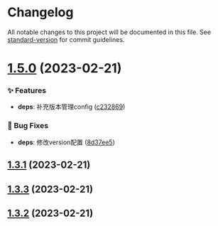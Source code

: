 # Changelog

All notable changes to this project will be documented in this file. See [standard-version](https://github.com/conventional-changelog/standard-version) for commit guidelines.

# [1.5.0](https://github.com/yunxuanc/huskyCommitLint/compare/release-20230221-v1.3.3...release-20230221-v1.5.0) (2023-02-21)


### ✨ Features

* **deps**: 补充版本管理config ([c232869](https://github.com/yunxuanc/huskyCommitLint/commit/c232869))


### 🐛 Bug Fixes

* **deps**: 修改version配置 ([8d37ee5](https://github.com/yunxuanc/huskyCommitLint/commit/8d37ee5))



## [1.3.1](https://github.com/yunxuanc/huskyCommitLint/compare/release-20230221-v1.3.3...release-20230221-v1.3.1) (2023-02-21)



## [1.3.3](https://github.com/yunxuanc/huskyCommitLint/compare/release-20230221-v1.3.2...release-20230221-v1.3.3) (2023-02-21)



## [1.3.2](https://github.com/yunxuanc/huskyCommitLint/compare/release-20230221-v1.3.1...release-20230221-v1.3.2) (2023-02-21)
